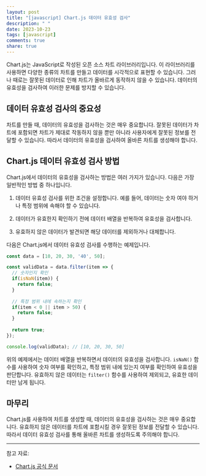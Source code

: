 ```yaml
---
layout: post
title: "[javascript] Chart.js 데이터 유효성 검사"
description: " "
date: 2023-10-23
tags: [javascript]
comments: true
share: true
---
```


Chart.js는 JavaScript로 작성된 오픈 소스 차트 라이브러리입니다. 이 라이브러리를 사용하면 다양한 종류의 차트를 만들고 데이터를 시각적으로 표현할 수 있습니다. 그러나 때로는 잘못된 데이터로 인해 차트가 올바르게 동작하지 않을 수 있습니다. 데이터의 유효성을 검사하여 이러한 문제를 방지할 수 있습니다.

## 데이터 유효성 검사의 중요성

차트를 만들 때, 데이터의 유효성을 검사하는 것은 매우 중요합니다. 잘못된 데이터가 차트에 포함되면 차트가 제대로 작동하지 않을 뿐만 아니라 사용자에게 잘못된 정보를 전달할 수 있습니다. 따라서 데이터의 유효성을 검사하여 올바른 차트를 생성해야 합니다.

## Chart.js 데이터 유효성 검사 방법

Chart.js에서 데이터의 유효성을 검사하는 방법은 여러 가지가 있습니다. 다음은 가장 일반적인 방법 중 하나입니다.

1. 데이터 유효성 검사를 위한 조건을 설정합니다. 예를 들어, 데이터는 숫자 여야 하거나 특정 범위에 속해야 할 수 있습니다.

2. 데이터가 유효한지 확인하기 전에 데이터 배열을 반복하여 유효성을 검사합니다.

3. 유효하지 않은 데이터가 발견되면 해당 데이터를 제외하거나 대체합니다.

다음은 Chart.js에서 데이터 유효성 검사를 수행하는 예제입니다.

```javascript
const data = [10, 20, 30, '40', 50];

const validData = data.filter(item => {
  // 숫자인지 확인
  if(isNaN(item)) {
    return false; 
  }
  
  // 특정 범위 내에 속하는지 확인
  if(item < 0 || item > 50) {
    return false; 
  }
  
  return true;
});

console.log(validData); // [10, 20, 30, 50]
```

위의 예제에서는 데이터 배열을 반복하면서 데이터의 유효성을 검사합니다. `isNaN()` 함수를 사용하여 숫자 여부를 확인하고, 특정 범위 내에 있는지 여부를 확인하여 유효성을 판단합니다. 유효하지 않은 데이터는 `filter()` 함수를 사용하여 제외되고, 유효한 데이터만 남게 됩니다.

## 마무리

Chart.js를 사용하여 차트를 생성할 때, 데이터의 유효성을 검사하는 것은 매우 중요합니다. 유효하지 않은 데이터를 차트에 포함시킬 경우 잘못된 정보를 전달할 수 있습니다. 따라서 데이터 유효성 검사를 통해 올바른 차트를 생성하도록 주의해야 합니다.

---

참고 자료:
- [Chart.js 공식 문서](https://www.chartjs.org/docs/latest/)